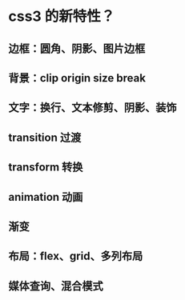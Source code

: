 # css3 的新特性？

## 边框：圆角、阴影、图片边框

## 背景：clip origin size break

## 文字：换行、文本修剪、阴影、装饰

## transition 过渡

## transform 转换

## animation 动画

## 渐变

## 布局：flex、grid、多列布局

## 媒体查询、混合模式
